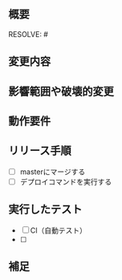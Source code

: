 ## 概要
<!-- 変更の目的 もしくは 関連する Issue 番号 -->
RESOLVE: #

## 変更内容

## 影響範囲や破壊的変更

## 動作要件
<!-- 動作に必要なコミットに含まれない変更（e.g. 環境変数、DBの更新 など）-->

## リリース手順
+ [ ] masterにマージする
+ [ ] デプロイコマンドを実行する

## 実行したテスト
+ [ ] CI（自動テスト）
+ [ ] 

## 補足
<!-- レビューやローカル環境で試す際の注意点など -->

```
